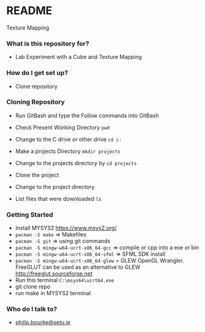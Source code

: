 # README #

Texture Mapping

### What is this repository for? ###

* Lab Experiment with a Cube and Texture Mapping

### How do I get set up? ###

* Clone repository

### Cloning Repository ###
* Run GitBash and type the Follow commands into GitBash

* Check Present Working Directory `pwd`

* Change to the C drive or other drive `cd c:`

* Make a projects Directory `mkdir projects`

* Change to the projects directory by `cd projects`

* Clone the project

* Change to the project directory

* List files that were downloaded `ls`

### Getting Started ###
* Install MYSYS2 https://www.msys2.org/
* `pacman -S make` => Makefiles
* `pacman -S git` => using git commands
* `pacman -S mingw-w64-ucrt-x86_64-gcc` => compile or cpp into a exe or bin
* `pacman -S mingw-w64-ucrt-x86_64-sfml` => SFML SDK install
* `pacman -S mingw-w64-ucrt-x86_64-glew` = GLEW OpenGL Wrangler. FreeGLUT can be used as an alternative to GLEW http://freeglut.sourceforge.net 
* Run this terminal `C:\msys64\ucrt64.exe`
* git clone repo
* run make in MYSYS2 terminal

### Who do I talk to? ###

* philip.bourke@setu.ie
